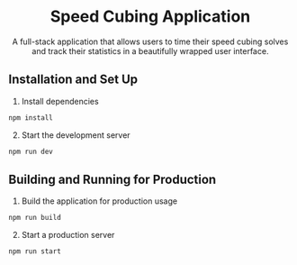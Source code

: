 <h1 align="center">
  Speed Cubing Application
</h1>
<p align="center">
  A full-stack application that allows users to time their speed cubing solves and track their statistics in a beautifully wrapped user interface.
</p>

## Installation and Set Up

1. Install dependencies

```sh
npm install
```

2. Start the development server

```sh
npm run dev
```

## Building and Running for Production

1. Build the application for production usage

```sh
npm run build
```

2. Start a production server

```sh
npm run start
```
